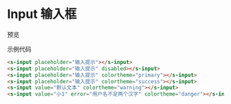 # Input 输入框

预览

<input-demo></input-demo>

示例代码

```html
<s-input placeholder="输入提示"></s-input>
<s-input placeholder="输入提示" disabled></s-input>
<s-input placeholder="输入提示" colortheme="primary"></s-input>
<s-input placeholder="输入提示" colortheme="success"></s-input>
<s-input value="默认文本" colortheme="warning"></s-input>
<s-input value="小1" error="用户名不足两个汉字" colortheme="danger"></s-input>
```

